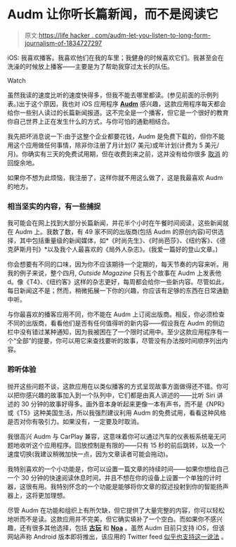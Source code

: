# Audm 让你听长篇新闻，而不是阅读它

> 原文:[https://life hacker . com/audm-let-you-listen-to-long-form-journalism-of-1834727297](https://lifehacker.com/audm-lets-you-listen-to-long-form-journalism-instead-of-1834727297)

iOS: 我喜欢播客。我喜欢他们在我的车里；我健身的时候喜欢它们。我甚至会在洗澡的时候放上播客——主要是为了帮助我穿过太长的队伍。

Watch

虽然我读的速度比听的速度快得多，但我不能去哪里都读。(参见前面的示例列表。)出于这个原因，我也对 iOS 应用程序 [**Audm**](https://itunes.apple.com/us/app/id1138892702?mt=8) 感兴趣，这款应用程序每天都会给你一些别人读过的长篇新闻报道。这不完全是一个播客，但它是一个很好的教育你自己世界上正在发生什么的方式，与你可怕的通勤相结合。

我先把坏消息说一下:由于这整个企业都要花钱，Audm 是免费下载的，但你不能用这个应用做任何事情，除非你注册了月计划(7 美元)或年计划(计费为 5 美元/月)。你确实有三天的免费试用期，但在收费到来之前，这并没有给你很多 [取消](https://lifehacker.com/use-this-easy-url-to-manage-your-ios-subscriptions-1824267035) 的回旋余地。

如果你不想为此烦恼，我注册了，这样你就不用这么做了，这是我最喜欢 Audm 的地方。

### 相当坚实的内容，有一些捕捉

我可能会在网上找到大部分长篇新闻，并花半个小时在午餐时间阅读，这些新闻就在 Audm 上。我数了数，有 49 家不同的出版商(包括 Audm 的原创内容)可供选择，其中包括重量级的新闻媒体，如*《时尚先生》*、*《时尚芭莎》*、*《纽约客》*、*《德克萨斯月刊》*以及我个人最喜欢的《局外人杂志》。(我爱一篇好的登山文章。)

你会想要有不同的口味，因为你不应该期待一个定期的，每天节奏的内容来听。用我的例子来说，整个四月, *Outside Magazine* 只有五个故事在 Audm 上发表他 d。像《T4》、《纽约客》这样的杂志更好，每周都会给你一些新内容。尽管如此，每日新闻这不是；然而，稍微拓展一下你的兴趣，你应该有足够的东西在日常通勤中听。

与你最喜欢的播客应用不同，你不能在 Audm 上订阅出版商。相反，你必须检查不同的出版商，看看他们是否有任何值得听的新内容——假设我在 Audm 的侧边栏中没有错过某种通知，因为我被困在了一个限时试用中。至少这款应用程序有一个“全部”的提要，你可以用它来查找要听的故事，尽管没有办法按时间顺序列出内容。

### 聆听体验

抛开这些问题不谈，这款应用在以类似播客的方式呈现故事方面做得还不错。你可以把你感兴趣的故事加入到一个队列中，它们都是由真人讲述的——比听 Siri 讲述的 30 分钟的故事好得多。画外音本身听起来更像一本有声书，而不是《NPR》或《T5》这种美国生活，所以我强烈建议利用 Audm 的免费试用，看看这种风格是否对你有吸引力。如果没有，一定要及时取消。

我很高兴 Audm 与 CarPlay 兼容，这意味着你可以通过汽车的仪表板系统毫无问题地收听这个应用程序。回放控制是有限的——只有 15 秒的前后跳转，以及一个速度切换(我建议稍微加快一点，因为文章读者可能会拖动)。

我特别喜欢的一个小功能是，你可以设置一篇文章的持续时间——如果你想给自己一个 30 分钟的快速阅读休息时间，并且不想在你的设备上设置一个单独的计时器，这很有用。我特别怀念的一个功能是能够将你文章的叙述投射到你的智能扬声器上，这将更加理想。

尽管 Audm 在功能和组织上有所欠缺，但它提供了大量完整的内容，你可以轻松地听而不是读。这款应用并不完美，但它确实填补了一个空白。而如果你不感兴趣，还有很多其他选择，包括 [**古玩**](https://itunes.apple.com/us/app/curio-hear-great-journalism/id1203729853?mt=8) 和 [**Noa**](https://itunes.apple.com/us/app/noa-journalism-narrated/id1135037186?mt=8) 。虽然 Audm 目前只支持 iOS，但该网站声称 Android 版本即将推出，该应用的 Twitter feed [似乎也支持这一说法](https://twitter.com/audmapp/status/1115367262318256128) 。
